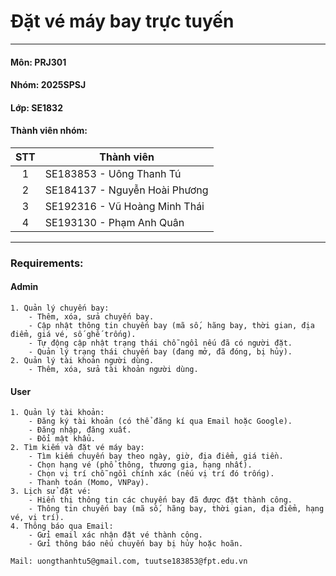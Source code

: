 <!-- # prj301-25sp-se1832-01 -->

# Đặt vé máy bay trực tuyến

---

#### Môn: PRJ301

#### Nhóm: 2025SPSJ

#### Lớp: SE1832

#### Thành viên nhóm:

| STT | Thành viên                    |
| :-: | ----------------------------- |
|  1  | SE183853 - Uông Thanh Tú      |
|  2  | SE184137 - Nguyễn Hoài Phương |
|  3  | SE192316 - Vũ Hoàng Minh Thái |
|  4  | SE193130 - Phạm Anh Quân      |

---

### Requirements:

#### Admin

```
1. Quản lý chuyến bay:
    - Thêm, xóa, sửa chuyến bay.
    - Cập nhật thông tin chuyến bay (mã số, hãng bay, thời gian, địa điểm, giá vé, số ghế trống).
    - Tự động cập nhật trạng thái chỗ ngồi nếu đã có người đặt.
    - Quản lý trạng thái chuyến bay (đang mở, đã đóng, bị hủy).
2. Quản lý tài khoản người dùng.
    - Thêm, xóa, sửa tài khoản người dùng.
```

#### User

```
1. Quản lý tài khoản:
    - Đăng ký tài khoản (có thể đăng kí qua Email hoặc Google).
    - Đăng nhập, đăng xuất.
    - Đổi mật khẩu.
2. Tìm kiếm và đặt vé máy bay:
    - Tìm kiếm chuyến bay theo ngày, giờ, địa điểm, giá tiền.
    - Chọn hạng vé (phổ thông, thương gia, hạng nhất).
    - Chọn vị trí chỗ ngồi chính xác (nếu vị trí đó trống).
    - Thanh toán (Momo, VNPay).
3. Lịch sử đặt vé:
    - Hiển thị thông tin các chuyến bay đã được đặt thành công.
    - Thông tin chuyến bay (mã số, hãng bay, thời gian, địa điểm, hạng vé, vị trí).
4. Thông báo qua Email:
    - Gửi email xác nhận đặt vé thành công.
    - Gửi thông báo nếu chuyến bay bị hủy hoặc hoãn.
```

```
Mail: uongthanhtu5@gmail.com, tuutse183853@fpt.edu.vn
```
